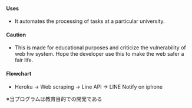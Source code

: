 #### Uses
* It automates the processing of tasks at a particular university.

#### Caution
* This is made for educational purposes and criticize the vulnerability of web hw system. Hope the developer use this to make the web safer a fair life.

#### Flowchart 
* Heroku -> Web scraping -> Line API -> LINE Notify on iphone

※当プログラムは教育目的での開発である
